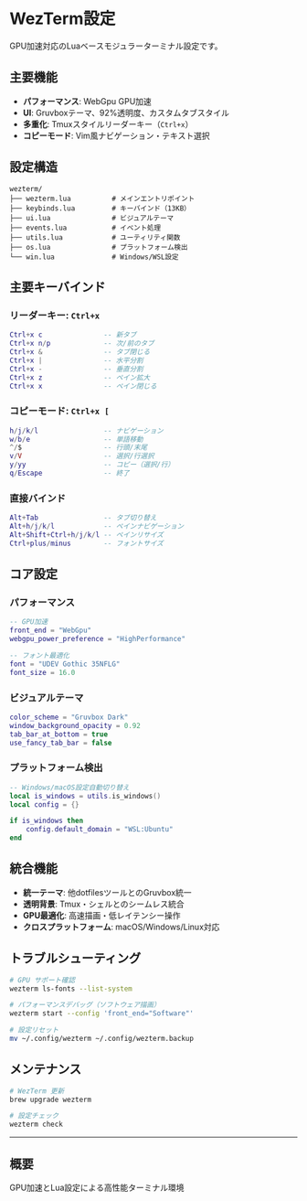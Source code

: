 # WezTerm設定

GPU加速対応のLuaベースモジュラーターミナル設定です。

## 主要機能

- **パフォーマンス**: WebGpu GPU加速
- **UI**: Gruvboxテーマ、92%透明度、カスタムタブスタイル
- **多重化**: Tmuxスタイルリーダーキー（`Ctrl+x`）
- **コピーモード**: Vim風ナビゲーション・テキスト選択

## 設定構造

```text
wezterm/
├── wezterm.lua          # メインエントリポイント
├── keybinds.lua         # キーバインド（13KB）
├── ui.lua               # ビジュアルテーマ
├── events.lua           # イベント処理
├── utils.lua            # ユーティリティ関数
├── os.lua               # プラットフォーム検出
└── win.lua              # Windows/WSL設定
```

## 主要キーバインド

### リーダーキー: `Ctrl+x`

```lua
Ctrl+x c               -- 新タブ
Ctrl+x n/p             -- 次/前のタブ
Ctrl+x &               -- タブ閉じる
Ctrl+x |               -- 水平分割
Ctrl+x -               -- 垂直分割
Ctrl+x z               -- ペイン拡大
Ctrl+x x               -- ペイン閉じる
```

### コピーモード: `Ctrl+x [`

```lua
h/j/k/l                -- ナビゲーション
w/b/e                  -- 単語移動
^/$                    -- 行頭/末尾
v/V                    -- 選択/行選択
y/yy                   -- コピー（選択/行）
q/Escape               -- 終了
```

### 直接バインド

```lua
Alt+Tab                -- タブ切り替え
Alt+h/j/k/l            -- ペインナビゲーション
Alt+Shift+Ctrl+h/j/k/l -- ペインリサイズ
Ctrl+plus/minus        -- フォントサイズ
```

## コア設定

### パフォーマンス

```lua
-- GPU加速
front_end = "WebGpu"
webgpu_power_preference = "HighPerformance"

-- フォント最適化
font = "UDEV Gothic 35NFLG"
font_size = 16.0
```

### ビジュアルテーマ

```lua
color_scheme = "Gruvbox Dark"
window_background_opacity = 0.92
tab_bar_at_bottom = true
use_fancy_tab_bar = false
```

### プラットフォーム検出

```lua
-- Windows/macOS設定自動切り替え
local is_windows = utils.is_windows()
local config = {}

if is_windows then
    config.default_domain = "WSL:Ubuntu"
end
```

## 統合機能

- **統一テーマ**: 他dotfilesツールとのGruvbox統一
- **透明背景**: Tmux・シェルとのシームレス統合
- **GPU最適化**: 高速描画・低レイテンシー操作
- **クロスプラットフォーム**: macOS/Windows/Linux対応

## トラブルシューティング

```bash
# GPU サポート確認
wezterm ls-fonts --list-system

# パフォーマンスデバッグ（ソフトウェア描画）
wezterm start --config 'front_end="Software"'

# 設定リセット
mv ~/.config/wezterm ~/.config/wezterm.backup
```

## メンテナンス

```bash
# WezTerm 更新
brew upgrade wezterm

# 設定チェック
wezterm check
```

---

## 概要

GPU加速とLua設定による高性能ターミナル環境
